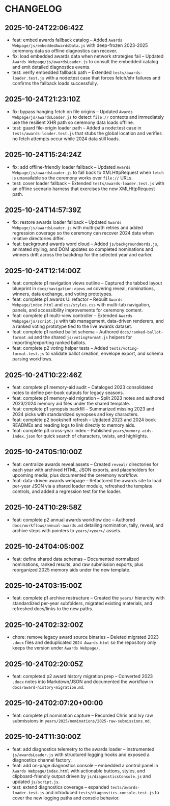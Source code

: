 # CHANGELOG

## 2025-10-24T22:06:42Z
- feat: embed awards fallback catalog – Added `Awards Webpage/js/embeddedAwardsData.js` with deep-frozen 2023-2025 ceremony data so offline diagnostics can recover.
- fix: load embedded awards data when network strategies fail – Updated `Awards Webpage/js/awardsLoader.js` to consult the embedded catalog and emit detailed diagnostics events.
- test: verify embedded fallback path – Extended `tests/awards-loader.test.js` with a node:test case that forces fetch/xhr failures and confirms the fallback loads successfully.

## 2025-10-24T21:23:10Z
- fix: bypass hanging fetch on file origins – Updated `Awards Webpage/js/awardsLoader.js` to detect `file://` contexts and immediately use the resilient XHR path so ceremony data loads offline.
- test: guard file-origin loader path – Added a node:test case in `tests/awards-loader.test.js` that stubs the global location and verifies no fetch attempts occur while 2024 data still loads.

## 2025-10-24T15:24:24Z
- fix: add offline-friendly loader fallback – Updated `Awards Webpage/js/awardsLoader.js` to fall back to XMLHttpRequest when `fetch` is unavailable so the ceremony works over `file://` URLs.
- test: cover loader fallback – Extended `tests/awards-loader.test.js` with an offline scenario harness that exercises the new XMLHttpRequest path.

## 2025-10-24T14:57:39Z
- fix: restore awards loader fallback – Updated `Awards Webpage/js/awardsLoader.js` with multi-path retries and added regression coverage so the ceremony can recover 2024 data when relative directories differ.
- feat: background awards word cloud – Added `js/backgroundWords.js`, animated styling, and DOM updates so completed nominations and winners drift across the backdrop for the selected year and earlier.

## 2025-10-24T12:14:00Z
- feat: complete p1 navigation views outline – Captured the tabbed layout blueprint in `docs/navigation-views.md` covering reveal, nominations, winners, data exchange, and voting prototypes.
- feat: complete p1 awards UI refactor – Rebuilt `Awards Webpage/index.html` and `css/styles.css` with multi-tab navigation, panels, and accessibility improvements for ceremony content.
- feat: complete p1 multi-view controller – Extended `Awards Webpage/js/script.js` with tab management, data-driven renderers, and a ranked voting prototype tied to the live awards dataset.
- feat: complete p1 ranked ballot schema – Authored `docs/ranked-ballot-format.md` and the shared `js/votingFormat.js` helpers for importing/exporting ranked ballots.
- feat: complete p2 voting helper tests – Added `tests/voting-format.test.js` to validate ballot creation, envelope export, and schema parsing workflows.

## 2025-10-24T10:22:46Z
- feat: complete p1 memory-aid audit – Cataloged 2023 consolidated notes to define per-book outputs for legacy seasons.
- feat: complete p1 memory-aid migration – Split 2023 notes and authored 2023/2024 memory aid files under the shared template.
- feat: complete p1 synopsis backfill – Summarized missing 2023 and 2024 picks with standardized synopses and key characters.
- feat: complete p2 bookshelf refresh – Updated 2023 and 2024 book READMEs and reading logs to link directly to memory aids.
- feat: complete p3 cross-year index – Published `years/memory-aids-index.json` for quick search of characters, twists, and highlights.

## 2025-10-24T05:10:00Z
- feat: centralize awards reveal assets – Created `reveal/` directories for each year with archived HTML, JSON exports, and placeholders for upcoming media, plus documented the ceremony workflow.
- feat: data-driven awards webpage – Refactored the awards site to load per-year JSON via a shared loader module, refreshed the template controls, and added a regression test for the loader.

## 2025-10-24T10:29:58Z
- feat: complete p2 annual awards workflow doc – Authored `docs/workflows/annual-awards.md` detailing nomination, tally, reveal, and archive steps with pointers to `years/<year>/` assets.

## 2025-10-24T04:05:00Z
- feat: define shared data schemas – Documented normalized nominations, ranked results, and raw submission exports, plus reorganized 2025 memory aids under the new template.

## 2025-10-24T03:15:00Z
- feat: complete p1 archive restructure – Created the `years/` hierarchy with standardized per-year subfolders, migrated existing materials, and refreshed docs/links to the new paths.

## 2025-10-24T02:32:00Z
- chore: remove legacy award source binaries – Deleted migrated 2023 `.docx` files and deduplicated `2024 Awards.html` so the repository only keeps the version under `Awards Webpage/`.

## 2025-10-24T02:20:05Z
- feat: completed p2 award history migration prep – Converted 2023 `.docx` notes into Markdown/JSON and documented the workflow in `docs/award-history-migration.md`.

## 2025-10-24T02:07:20+00:00
- feat: complete p1 nomination capture – Recorded Chris and Ivy raw submissions in `years/2025/nominations/2025-raw-submissions.md`.
## 2025-10-24T11:30:00Z
- feat: add diagnostics telemetry to the awards loader – instrumented `js/awardsLoader.js` with structured logging hooks and exposed a diagnostics channel factory.
- feat: add on-page diagnostics console – embedded a control panel in `Awards Webpage/index.html` with actionable buttons, styles, and clipboard-friendly output driven by `js/diagnosticsConsole.js` and updated `js/script.js`.
- test: extend diagnostics coverage – expanded `tests/awards-loader.test.js` and introduced `tests/diagnostics-console.test.js` to cover the new logging paths and console behavior.

